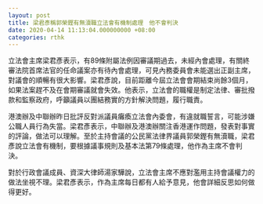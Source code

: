 ```yaml
---
layout: post
title: 梁君彥稱郭榮鏗有無瀆職立法會有機制處理　他不會判決
date: 2020-04-14 11:13:04.000000000 +08:00
categories: rthk
---
```


立法會主席梁君彥表示，有89條附屬法例因審議期過去，未經內會處理，有關終審法院首席法官的任命議案亦有待內會處理，可見內務委員會未能選出正副主席，對議會的順暢有很大影響。梁君彥說，目前距離今屆立法會會期結束尚餘3個月，如果法案趕不及在會期審議就會失效。他表示，立法會的職權是制定法律、審批撥款和監察政府，呼籲議員以團結務實的方針解決問題，履行職責。

港澳辦及中聯辦昨日批評反對派議員癱瘓立法會內委會，有違就職誓言，可能涉嫌公職人員行為失當。梁君彥表示，中聯辦及港澳辦關注香港運作問題，發表對事實的評論，做法可以理解。至於主持會議的公民黨法律界議員郭榮鏗有無瀆職，梁君彥說立法會有機制，要根據議事規則及基本法第79條處理，他作為主席不會判決。

對於行政會議成員、資深大律師湯家驊說，立法會主席不應對濫用主持會議權力的做法坐視不理。梁君彥表示，作為主席每日都有人給予意見，他會詳細反思如何做得更好。
